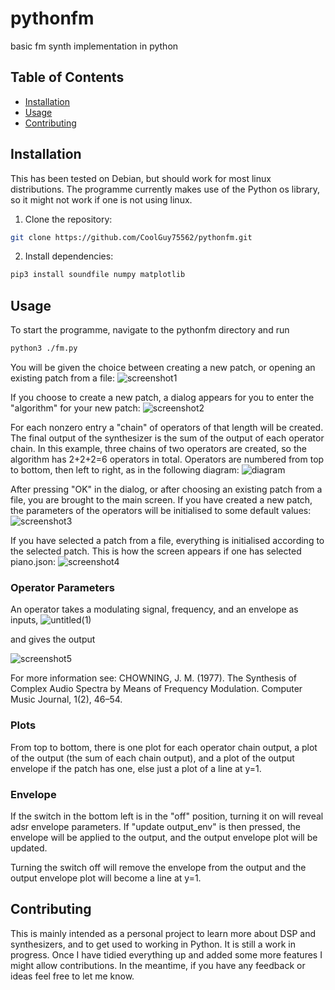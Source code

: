# pythonfm
basic fm synth implementation in python

## Table of Contents
- [Installation](#installation)
- [Usage](#usage)
- [Contributing](#contributing)

## Installation
This has been tested on Debian, but should work for most linux distributions. The programme currently makes use of the Python os library, so it might not work if one is not using linux.
1. Clone the repository:
```bash
git clone https://github.com/CoolGuy75562/pythonfm.git
```
2. Install dependencies:
```bash
pip3 install soundfile numpy matplotlib
```
## Usage
To start the programme, navigate to the pythonfm directory and run
```bash
python3 ./fm.py
```
You will be given the choice between creating a new patch, or opening an existing patch from a file:
![screenshot1](https://github.com/user-attachments/assets/8d52d986-b6e7-40b3-a6f6-5e7a528bbc0f)

If you choose to create a new patch, a dialog appears for you to enter the "algorithm" for your new patch:
![screenshot2](https://github.com/user-attachments/assets/31d2ef5c-4981-4cf4-a8da-c3951dfffdb3)

For each nonzero entry a "chain" of operators of that length will be created. The final output of the synthesizer is the sum of the output of each operator chain. In this example, three chains of two operators are created, so the algorithm has 2+2+2=6 operators in total. Operators are numbered from top to bottom, then left to right, as in the following diagram:
![diagram](https://github.com/user-attachments/assets/6250adde-6b1c-42dd-bbfd-b951d9d9ede0)

After pressing "OK" in the dialog, or after choosing an existing patch from a file, you are brought to the main screen. If you have created a new patch, the parameters of the operators will be initialised to some default values:
![screenshot3](https://github.com/user-attachments/assets/25f328c4-fe15-4b6b-b0a0-71f3e33277de)

If you have selected a patch from a file, everything is initialised according to the selected patch. This is how the screen appears if one has selected piano.json:
![screenshot4](https://github.com/user-attachments/assets/2d6dc350-58ec-4cc0-88df-c2558e1a114a)

### Operator Parameters
An operator takes a modulating signal, frequency, and an envelope as inputs, 
![untitled(1)](https://github.com/user-attachments/assets/a953457b-4570-42da-b538-5eb278a7f60e)

and gives the output

![screenshot5](https://github.com/user-attachments/assets/76d08b64-1145-4919-9af4-6bc4c8466256)

For more information see:
CHOWNING, J. M. (1977). The Synthesis of Complex Audio Spectra by Means of Frequency Modulation. Computer Music Journal, 1(2), 46–54.

### Plots
From top to bottom, there is one plot for each operator chain output, a plot of the output (the sum of each chain output), and a plot of the output envelope if the patch has one, else just a plot of a line at y=1. 

### Envelope
If the switch in the bottom left is in the "off" position, turning it on will reveal adsr envelope parameters. If "update output_env" is then pressed, the envelope will be applied to the output, and the output envelope plot will be updated. 

Turning the switch off will remove the envelope from the output and the output envelope plot will become a line at y=1.

## Contributing
This is mainly intended as a personal project to learn more about DSP and synthesizers, and to get used to working in Python. It is still a work in progress. Once I have tidied everything up and added some more features I might allow contributions. In the meantime, if you have any feedback or ideas feel free to let me know.


